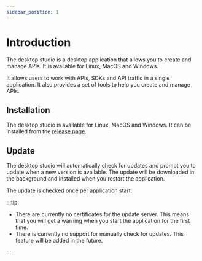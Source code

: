 ```yaml
---
sidebar_position: 1
---
```


# Introduction

The desktop studio is a desktop application that allows you to create and manage APIs. It is available for Linux, MacOS and Windows.

It allows users to work with APIs, SDKs and API traffic in a single application. It also provides a set of tools to help you create and manage APIs.

## Installation

The desktop studio is available for Linux, MacOS and Windows. It can be installed from the [release page](https://github.com/apigear-io/studio/releases).

## Update

The desktop studio will automatically check for updates and prompt you to update when a new version is available. The update will be downloaded in the background and installed when you restart the application.

The update is checked once per application start.

:::tip

- There are currently no certificates for the update server. This means that you will get a warning when you start the application for the first time.
- There is currently no support for manually check for updates. This feature will be added in the future.

:::
